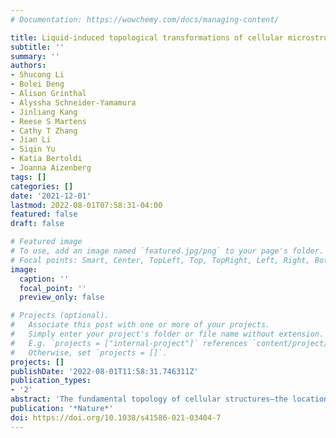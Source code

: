 ```yaml
---
# Documentation: https://wowchemy.com/docs/managing-content/

title: Liquid-induced topological transformations of cellular microstructures
subtitle: ''
summary: ''
authors:
- Shucong Li
- Bolei Deng
- Alison Grinthal
- Alyssha Schneider-Yamamura
- Jinliang Kang
- Reese S Martens
- Cathy T Zhang
- Jian Li
- Siqin Yu
- Katia Bertoldi
- Joanna Aizenberg
tags: []
categories: []
date: '2021-12-01'
lastmod: 2022-08-01T07:58:31-04:00
featured: false
draft: false

# Featured image
# To use, add an image named `featured.jpg/png` to your page's folder.
# Focal points: Smart, Center, TopLeft, Top, TopRight, Left, Right, BottomLeft, Bottom, BottomRight.
image:
  caption: ''
  focal_point: ''
  preview_only: false

# Projects (optional).
#   Associate this post with one or more of your projects.
#   Simply enter your project's folder or file name without extension.
#   E.g. `projects = ["internal-project"]` references `content/project/deep-learning/index.md`.
#   Otherwise, set `projects = []`.
projects: []
publishDate: '2022-08-01T11:58:31.746311Z'
publication_types:
- '2'
abstract: 'The fundamental topology of cellular structures—the location, number and connectivity of nodes and compartments—can profoundly affect their acoustic, electrical5, chemical, mechanical and optical11 properties, as well as heat, fluid and particle transport15. Approaches that harness swelling, electromagnetic actuation and mechanical instabilities in cellular materials have enabled a variety of interesting wall deformations and compartment shape alterations, but the resulting structures generally preserve the defining connectivity features of the initial topology. Achieving topological transformation presents a distinct challenge for existing strategies: it requires complex reorganization, repacking, and coordinated bending, stretching and folding, particularly around each node, where elastic resistance is highest owing to connectivity. Here we introduce a two-tiered dynamic strategy that achieves systematic reversible transformations of the fundamental topology of cellular microstructures, which can be applied to a wide range of materials and geometries. Our approach requires only exposing the structure to a selected liquid that is able to first infiltrate and plasticize the material at the molecular scale, and then, upon evaporation, form a network of localized capillary forces at the architectural scale that ‘zip’ the edges of the softened lattice into a new topological structure, which subsequently restiffens and remains kinetically trapped. Reversibility is induced by applying a mixture of liquids that act separately at the molecular and architectural scales (thus offering modular temporal control over the softening–evaporation–stiffening sequence) to restore the original topology or provide access to intermediate modes. Guided by a generalized theoretical model that connects cellular geometries, material stiffness and capillary forces, we demonstrate programmed reversible topological transformations of various lattice geometries and responsive materials that undergo fast global or localized deformations. We then harness dynamic topologies to develop active surfaces with information encryption, selective particle trapping and bubble release, as well as tunable mechanical, chemical and acoustic properties.'
publication: '*Nature*'
doi: https://doi.org/10.1038/s41586-021-03404-7
---
```

